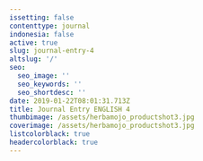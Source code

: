 ```yaml
---
issetting: false
contenttype: journal
indonesia: false
active: true
slug: journal-entry-4
altslug: '/'
seo:
  seo_image: ''
  seo_keywords: ''
  seo_shortdesc: ''
date: 2019-01-22T08:01:31.713Z
title: Journal Entry ENGLISH 4
thumbimage: /assets/herbamojo_productshot3.jpg
coverimage: /assets/herbamojo_productshot3.jpg
listcolorblack: true
headercolorblack: true
---
```



